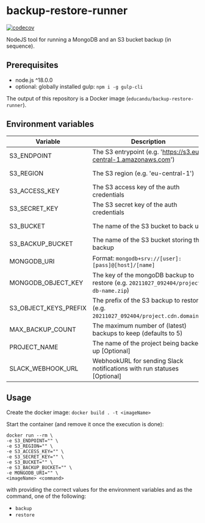 # backup-restore-runner

[![codecov](https://codecov.io/gh/educandu/backup-restore-runner/branch/main/graph/badge.svg)](https://codecov.io/gh/educandu/backup-restore-runner)

NodeJS tool for running a MongoDB and an S3 bucket backup (in sequence).

## Prerequisites

* node.js ^18.0.0
* optional: globally installed gulp: `npm i -g gulp-cli`

The output of this repository is a Docker image (`educandu/backup-restore-runner`).

## Environment variables

| Variable | Description | Purpose |
| --- | --- | --- |
| S3_ENDPOINT | The S3 entrypoint (e.g. 'https://s3.eu-central-1.amazonaws.com') | Backup, Restore |
| S3_REGION | The S3 region (e.g. 'eu-central-1') | Backup, Restore |
| S3_ACCESS_KEY | The S3 access key of the auth credentials | Backup, Restore |
| S3_SECRET_KEY | The S3 secret key of the auth credentials | Backup, Restore |
| S3_BUCKET | The name of the S3 bucket to back up | Backup, Restore |
| S3_BACKUP_BUCKET | The name of the S3 bucket storing the backup | Backup, Restore |
| MONGODB_URI | Format: `mongodb+srv://[user]:[pass]@[host]/[name]` | Backup, Restore |
| MONGODB_OBJECT_KEY | The key of the mongoDB backup to restore (e.g. `20211027_092404/project-db-name.zip`) | Restore |
| S3_OBJECT_KEYS_PREFIX | The prefix of the S3 backup to restore (e.g. `20211027_092404/project.cdn.domain/`) | Restore |
| MAX_BACKUP_COUNT | The maximum number of (latest) backups to keep (defaults to 5) | Backup |
| PROJECT_NAME | The name of the project being backed up [Optional] | Backup, Restore |
| SLACK_WEBHOOK_URL | WebhookURL for sending Slack notifications with run statuses [Optional] | Backup, Restore |

## Usage

Create the docker image:
`docker build . -t <imageName>`

Start the container (and remove it once the execution is done):
```
docker run --rm \
-e S3_ENDPOINT="" \
-e S3_REGION="" \
-e S3_ACCESS_KEY="" \
-e S3_SECRET_KEY="" \
-e S3_BUCKET="" \
-e S3_BACKUP_BUCKET="" \
-e MONGODB_URI="" \
<imageName> <command>
```
with providing the correct values for the environment variables and as the command, one of the following:
- `backup`
- `restore`
